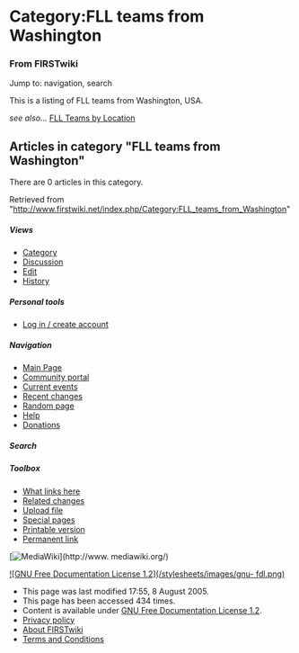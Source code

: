 # Category:FLL teams from Washington

### From FIRSTwiki

Jump to: navigation, search

This is a listing of FLL teams from Washington, USA.

_see also..._ [FLL Teams by Location](/index.php/FLL_Teams_by_Location "FLL
Teams by Location" )

  

## Articles in category "FLL teams from Washington"

There are 0 articles in this category.

Retrieved from
"<http://www.firstwiki.net/index.php/Category:FLL_teams_from_Washington>"

##### Views

  * [Category](/index.php/Category:FLL_teams_from_Washington)
  * [Discussion](/index.php?title=Category_talk:FLL_teams_from_Washington&action=edit)
  * [Edit](/index.php?title=Category:FLL_teams_from_Washington&action=edit)
  * [History](/index.php?title=Category:FLL_teams_from_Washington&action=history)

##### Personal tools

  * [Log in / create account](/index.php?title=Special:Userlogin&returnto=Category:FLL_teams_from_Washington)

[](/index.php/Main_Page "Main Page" )

##### Navigation

  * [Main Page](/index.php/Main_Page)
  * [Community portal](/index.php/FIRSTwiki:Community_portal)
  * [Current events](/index.php/Current_events)
  * [Recent changes](/index.php/Special:Recentchanges)
  * [Random page](/index.php/Special:Random)
  * [Help](/index.php/Help:Contents)
  * [Donations](/index.php/FIRSTwiki:Site_support)

##### Search



##### Toolbox

  * [What links here](/index.php/Special:Whatlinkshere/Category:FLL_teams_from_Washington)
  * [Related changes](/index.php/Special:Recentchangeslinked/Category:FLL_teams_from_Washington)
  * [Upload file](/index.php/Special:Upload)
  * [Special pages](/index.php/Special:Specialpages)
  * [Printable version](/index.php?title=Category:FLL_teams_from_Washington&printable=yes)
  * [Permanent link](/index.php?title=Category:FLL_teams_from_Washington&oldid=40637)

[![MediaWiki](/skins/common/images/poweredby_mediawiki_88x31.png)](http://www.
mediawiki.org/)

[![GNU Free Documentation License 1.2](/stylesheets/images/gnu-
fdl.png)](http://www.gnu.org/copyleft/fdl.html)

  * This page was last modified 17:55, 8 August 2005.
  * This page has been accessed 434 times.
  * Content is available under [GNU Free Documentation License 1.2](http://www.gnu.org/copyleft/fdl.html "http://www.gnu.org/copyleft/fdl.html" ).
  * [Privacy policy](/index.php/FIRSTwiki:Privacy_policy "FIRSTwiki:Privacy policy" )
  * [About FIRSTwiki](/index.php/FIRSTwiki:About "FIRSTwiki:About" )
  * [Terms and Conditions](/index.php/FIRSTwiki:Terms_and_conditions "FIRSTwiki:Terms and conditions" )

